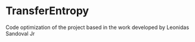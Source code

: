 # TransferEntropy
Code optimization of the project based in the work developed by Leonidas Sandoval Jr
